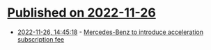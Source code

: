 # [Published on 2022-11-26](index.md)

* [2022-11-26, 14:45:18](https://news.ycombinator.com/item?id=33753043) - [Mercedes-Benz to introduce acceleration subscription fee](https://www.bbc.com/news/technology-63743597)
